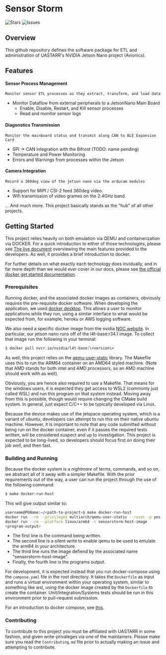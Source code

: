 # Sensor Storm

![Stars](https://img.shields.io/github/stars/Physlex/SensorStorm)
![Issues](https://img.shields.io/github/issues/Physlex/SensorStorm)


## Overview

This github repository defines the software package for ETL and administration of UASTARR's NVIDIA Jetson Nano project (Avionics).


## Features

#### Sensor Process Management
    Monitor sensor ETL processes as they extract, transform, and load data

- Monitor Dataflow from external peripherals to a JetsonNano Main Board
    - Enable, Disable, Restart, and Kill sensor processes
    - Read and monitor sensor logs


#### Diagonstics Transmission
    Monitor the mainboard status and transmit along CAN to BLE Expansion Card

- SPI -> CAN integration with the Bifrost (TODO: name pending)
- Temperature and Power Monitoring
- Errors and Warnings from processes within the Jetson


#### Camera Integration
    Record a 360deg view of the jetson nano via the arducam modules

- Support for MIPI / CSI-2 feed 360deg video.
- Wifi transmission of video grames on the 2.4GHz band.


... And much more. This project basically stands as the "hub" of all other projects.


## Getting Started

This project relies heavily on both emulation via QEMU and containerization via DOCKER. For a quick introduction to either of those technologies, please see [The live document](https://docs.google.com/document/d/1wemsVqKCjdM_Zzt9AddQuQp1n9oAnCHZUxd34U-N9PI/edit?tab=t.0#heading=h.cxk14xgw75wh) overviewing the main features provided to the developers. As well, it provides a brief introduction to docker.

For further details on what exactly each technology does invidually, and in far more depth than we would ever cover in our docs, please see [the official docker get started documentation](https://docs.docker.com/get-started/).


### Prerequisites

Running docker, and the associated docker images as containers, obviously requires the pre-requisite docker software. When developing the application, we used [docker desktop](https://docs.docker.com/get-started/get-docker/). This allows a user to monitor applications while they run, using a similar interface to what would be expected from, for example, heroku or AWS logging software.

We also need a specific docker image from the nvidia [NGC website](https://catalog.ngc.nvidia.com/containers). In particular, our jetson nano runs off of the l4t-base:r34.1 image. To collect that image run the following in your terminal:

```sh
$ docker pull nvcr.io/nvidia/l4t-base:\<version\>
```

As well, this project relies on the [qemu-user-static](https://github.com/multiarch/qemu-user-static) library. The Makefile uses this to run the ARM64 container on an AMD64 styled machine. (Note that AMD stands for both intel and AMD processors, so an AMD machine should work with as well).

Obviously, you are hence also required to use a Makefile. That means for the windows users, it is expected they get access to WSL2 (commonly just called WSL) and run this program on that system instead. Moving away from this is possible, though would require changing the CMake build system. In general, just expect C/C++ to be typically developed via Linux.

Because the device makes use of the jetspace operating system, which is a variant of ubuntu, developers can attempt to run this on their native ubuntu machine. However, it is important to note that any code submitted without being run on the docker container, even if it passes the required tests written, will be considered suspect and up to investigation. This project is expected to be long-lived, so developers should focus first on doing their job *well*, and then fast.


### Building and Running

Because the docker system is a *nightmare* of terms, commands, and so on, we abstract all of it away with a simpler Makefile. With the prior requirements out of the way, a user can run the project through the use of the following command:

```sh
$ make docker-run-host
```

This will give output similar to:

```sh
username@PGName:~/<path-to-project>$ make docker-run-host
docker run --rm --privileged multiarch/qemu-user-static --reset -p yes > /dev/null 2>&1
docker run --rm --platform linux/arm64 -t sensorstorm-host-image
<program-output>
```

- The first line is the command being written.
- The second line is a silent write to enable qemu to be used to emulate the arm64 in your architecture.
- The third line runs the image defiend by the associated name "sensorstorm-host-image".
- Finally, the fourth line is the programs output.

For development, it is expected instead that you run docker-compose using the `compose.yaml` file in the root directory. It takes the `Dockerfile` as input and runs a virtual environment within your operating system, similar to something like wsl, using the docker image created by the `Dockerfile` to create the container. Unit/Integration/Systems tests should be run in this environment prior to pull-request submission.

For an introduction to docker compose, see [this](https://docs.docker.com/compose/gettingstarted/#step-2-define-services-in-a-compose-file).

### Contributing

To contribute to this project you must be affiliated with UASTARR in some fashion, and given write-privaleges via one of the maintainers. Please make sure you read the `Contributing.md` file prior to actually making an issue and attempting to contribute.
